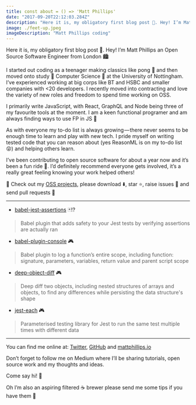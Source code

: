```yaml
---
title: const about = () => 'Matt Phillips'
date: "2017-09-20T22:12:03.284Z"
description: "Here it is, my obligatory first blog post 🎉. Hey! I’m Matt Phillips an Open Source Software Engineer from London 🏙"
image: ./feet-up.jpeg
imageDescription: "Matt Phillips coding"
---
```


Here it is, my obligatory first blog post 🎉. Hey! I’m Matt Phillips an Open Source Software Engineer from London 🏙

I started out coding as a teenager making classics like pong 🏓 and then moved onto study 📖 Computer Science 🔬 at the University of Nottingham. I’ve experienced working at big corps like BT and HSBC and smaller companies with <20 developers. I recently moved into contracting and love the variety of new roles and freedom to spend time working on OSS.

I primarily write JavaScript, with React, GraphQL and Node being three of my favourite tools at the moment. I am a keen functional programer and am always finding ways to use FP in JS 🙂

As with everyone my to-do list is always growing — there never seems to be enough time to learn and play with new tech. I pride myself on writing tested code that you can reason about (yes ReasonML is on my to-do list 😝) and helping others learn.

I’ve been contributing to open source software for about a year now and it’s been a fun ride 🎢. I’d definitely recommend everyone gets involved, it’s a really great feeling knowing your work helped others!

👀 Check out my [OSS projects](https://www.github.com/mattphillips), please download ⬇️, star ⭐️, raise issues 🚨 and send pull requests 🥇

---

 - [babel-jest-assertions]() 🃏⁉️

  > Babel plugin that adds safety to your Jest tests by verifying assertions are actually ran
 
 - [babel-plugin-console]() 🎮

  > Babel plugin to log a function’s entire scope, including function: signature, parameters, variables, return value and parent script scope

 - [deep-object-diff]() 🎮

  > Deep diff two objects, including nested structures of arrays and objects, to find any differences while persisting the data structure's shape

 - [jest-each]() 🎮

  > Parameterised testing library for Jest to run the same test multiple times with different data

---

You can find me online at: [Twitter](), [GitHub]() and [mattphillips.io]()

Don’t forget to follow me on Medium where I’ll be sharing tutorials, open source work and my thoughts and ideas.

Come say hi! 👋

Oh I’m also an aspiring filtered ☕️ brewer please send me some tips if you have them 🙌

